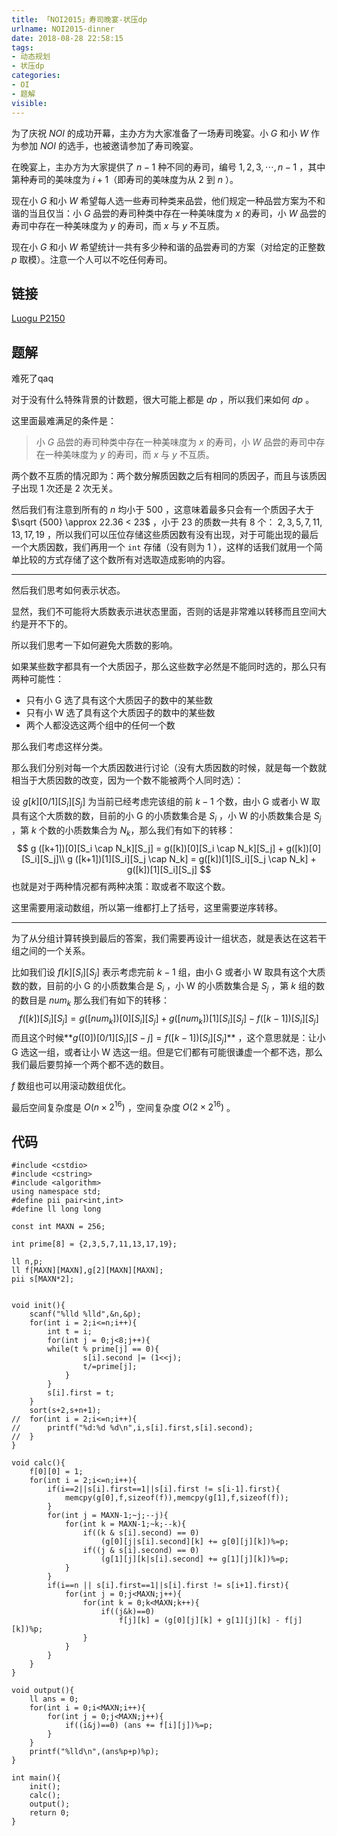 ```yaml
---
title: 「NOI2015」寿司晚宴-状压dp
urlname: NOI2015-dinner
date: 2018-08-28 22:58:15
tags:
- 动态规划
- 状压dp
categories: 
- OI
- 题解
visible:
---
```


为了庆祝 $NOI$ 的成功开幕，主办方为大家准备了一场寿司晚宴。小 $G$ 和小 $W$ 作为参加 $NOI$ 的选手，也被邀请参加了寿司晚宴。

在晚宴上，主办方为大家提供了 $n−1$ 种不同的寿司，编号 $1,2,3,⋯,n-1$ ，其中第种寿司的美味度为 $i+1$（即寿司的美味度为从 $2$ 到 $n$ ）。

现在小 $G$ 和小 $W$ 希望每人选一些寿司种类来品尝，他们规定一种品尝方案为不和谐的当且仅当：小 $G$ 品尝的寿司种类中存在一种美味度为 $x$ 的寿司，小 $W$ 品尝的寿司中存在一种美味度为 $y$ 的寿司，而 $x$ 与 $y$ 不互质。

现在小 $G$ 和小 $W$ 希望统计一共有多少种和谐的品尝寿司的方案（对给定的正整数 $p$ 取模）。注意一个人可以不吃任何寿司。

<!-- more -->

## 链接

[Luogu P2150](https://www.luogu.org/problemnew/show/P2150)

## 题解

难死了qaq

对于没有什么特殊背景的计数题，很大可能上都是 $dp$ ，所以我们来如何 $dp$ 。

这里面最难满足的条件是：

> 小 $G$ 品尝的寿司种类中存在一种美味度为 $x$ 的寿司，小 $W$ 品尝的寿司中存在一种美味度为 $y$ 的寿司，而 $x$ 与 $y$ 不互质。

两个数不互质的情况即为：两个数分解质因数之后有相同的质因子，而且与该质因子出现 $1$ 次还是 $2$ 次无关。

然后我们有注意到所有的 $n$ 均小于 $500$ ，这意味着最多只会有一个质因子大于 $\sqrt {500} \approx 22.36 < 23$ ，小于 $23$ 的质数一共有 $8$ 个： $2,3,5,7,11,13,17,19$ ，所以我们可以压位存储这些质因数有没有出现，对于可能出现的最后一个大质因数，我们再用一个 `int` 存储（没有则为 $1$ ），这样的话我们就用一个简单比较的方式存储了这个数所有对选取造成影响的内容。

------

然后我们思考如何表示状态。

显然，我们不可能将大质数表示进状态里面，否则的话是非常难以转移而且空间大约是开不下的。

所以我们思考一下如何避免大质数的影响。

如果某些数字都具有一个大质因子，那么这些数字必然是不能同时选的，那么只有两种可能性：

- 只有小 $\text{G}$ 选了具有这个大质因子的数中的某些数
- 只有小 $\text{W}$ 选了具有这个大质因子的数中的某些数
- 两个人都没选这两个组中的任何一个数

那么我们考虑这样分类。

那么我们分别对每一个大质因数进行讨论（没有大质因数的时候，就是每一个数就相当于大质因数的改变，因为一个数不能被两个人同时选）：

设 $g[k][0/1][S_i][S_j]$ 为当前已经考虑完该组的前 $k-1$ 个数，由小 $\text{G}$ 或者小 $\text{W}$ 取具有这个大质数的数，目前的小 $\text{G}$ 的小质数集合是 $S_i$ ，小 $\text{W}$ 的小质数集合是 $S_j$ ，第 $k$ 个数的小质数集合为 $N_k$，那么我们有如下的转移：
$$
g ([k+1])[0][S_i \cap N_k][S_j]  = g([k])[0][S_i \cap N_k][S_j] + g([k])[0][S_i][S_j]\\
g ([k+1])[1][S_i][S_j \cap N_k]  = g([k])[1][S_i][S_j \cap N_k] + g([k])[1][S_i][S_j]
$$
也就是对于两种情况都有两种决策：取或者不取这个数。

这里需要用滚动数组，所以第一维都打上了括号，这里需要逆序转移。

------

为了从分组计算转换到最后的答案，我们需要再设计一组状态，就是表达在这若干组之间的一个关系。

比如我们设 $f[k][S_i][S_j]$ 表示考虑完前 $k-1$ 组，由小 $\text{G}$ 或者小 $\text{W}$ 取具有这个大质数的数，目前的小 $\text{G}$ 的小质数集合是 $S_i$ ，小 $\text{W}$ 的小质数集合是 $S_j$ ，第 $k$ 组的数的数目是 $num_{k}$ 那么我们有如下的转移：
$$
f([k])[S_i][S_j] = g([num_k])[0][S_i][S_j] + g([num_k])[1][S_i][S_j] - f([k-1])[S_i][S_j]
$$
而且这个时候**$g([0])[0/1][S_i][S-j] = f([k-1])[S_i][S_j]$**  ，这个意思就是：让小 $\text{G}$  选这一组，或者让小 $\text{W}$ 选这一组。但是它们都有可能很谦虚一个都不选，那么我们最后要剪掉一个两个都不选的数目。

$f$ 数组也可以用滚动数组优化。

最后空间复杂度是 $O(n \times 2^{16})$ ，空间复杂度 $O(2\times 2^{16})$ 。

## 代码

 

```
#include <cstdio>
#include <cstring>
#include <algorithm>
using namespace std;
#define pii pair<int,int>
#define ll long long

const int MAXN = 256;

int prime[8] = {2,3,5,7,11,13,17,19};

ll n,p;
ll f[MAXN][MAXN],g[2][MAXN][MAXN];
pii s[MAXN*2];


void init(){
    scanf("%lld %lld",&n,&p);
    for(int i = 2;i<=n;i++){
        int t = i;
        for(int j = 0;j<8;j++){
        while(t % prime[j] == 0){
                s[i].second |= (1<<j);
                t/=prime[j];
            }
        }
        s[i].first = t;
    }
    sort(s+2,s+n+1);
//	for(int i = 2;i<=n;i++){
//		printf("%d:%d %d\n",i,s[i].first,s[i].second);
//	}
}

void calc(){
    f[0][0] = 1;
    for(int i = 2;i<=n;i++){
        if(i==2||s[i].first==1||s[i].first != s[i-1].first){
            memcpy(g[0],f,sizeof(f)),memcpy(g[1],f,sizeof(f));
        }
        for(int j = MAXN-1;~j;--j){
            for(int k = MAXN-1;~k;--k){
                if((k & s[i].second) == 0)
                    (g[0][j|s[i].second][k] += g[0][j][k])%=p;
                if((j & s[i].second) == 0)
                    (g[1][j][k|s[i].second] += g[1][j][k])%=p;
            }
        }
        if(i==n || s[i].first==1||s[i].first != s[i+1].first){
            for(int j = 0;j<MAXN;j++){
                for(int k = 0;k<MAXN;k++){
                    if((j&k)==0)
                        f[j][k] = (g[0][j][k] + g[1][j][k] - f[j][k])%p;
                }
            }
        }
    }
}

void output(){
    ll ans = 0;
    for(int i = 0;i<MAXN;i++){
        for(int j = 0;j<MAXN;j++){
            if((i&j)==0) (ans += f[i][j])%=p;
        }
    }
    printf("%lld\n",(ans%p+p)%p);
}

int main(){
    init();
    calc();
    output();
    return 0;
}
```






